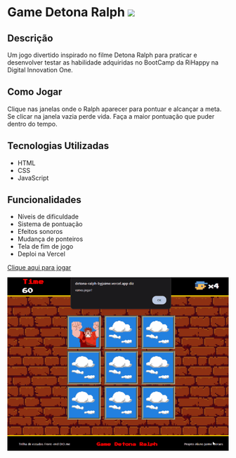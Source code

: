 # Game Detona Ralph <img src="favicon.ico" width="40px">

## Descrição
Um jogo divertido inspirado no filme Detona Ralph para praticar e  desenvolver testar as habilidade adquiridas no BootCamp da RiHappy na Digital Innovation One.

## Como Jogar
Clique nas janelas onde o Ralph aparecer para pontuar e alcançar a meta. Se clicar na janela vazia perde vida.
Faça a maior pontuação que puder dentro do tempo.

## Tecnologias Utilizadas
* HTML
* CSS
* JavaScript

## Funcionalidades
* Níveis de dificuldade
* Sistema de pontuação
* Efeitos sonoros
* Mudança de ponteiros
* Tela de fim de jogo
* Deploi na Vercel

[Clique aqui para jogar](https://detona-ralph-byjaime.vercel.app/)

<img src="/src/img/detonaralph1.gif">

